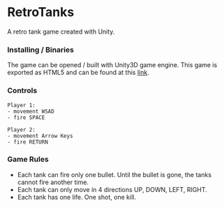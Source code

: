 # RetroTanks
A retro tank game created with Unity.

### Installing / Binaries

The game can be opened / built with Unity3D game engine.
This game is exported as HTML5 and can be found at this [link](https://mithy.github.io/tank_game/).

### Controls

```
Player 1:
- movement WSAD
- fire SPACE

Player 2:
- movement Arrow Keys
- fire RETURN
```

### Game Rules

- Each tank can fire only one bullet. Until the bullet is gone, the tanks cannot fire another time.
- Each tank can only move in 4 directions UP, DOWN, LEFT, RIGHT.
- Each tank has one life. One shot, one kill.
